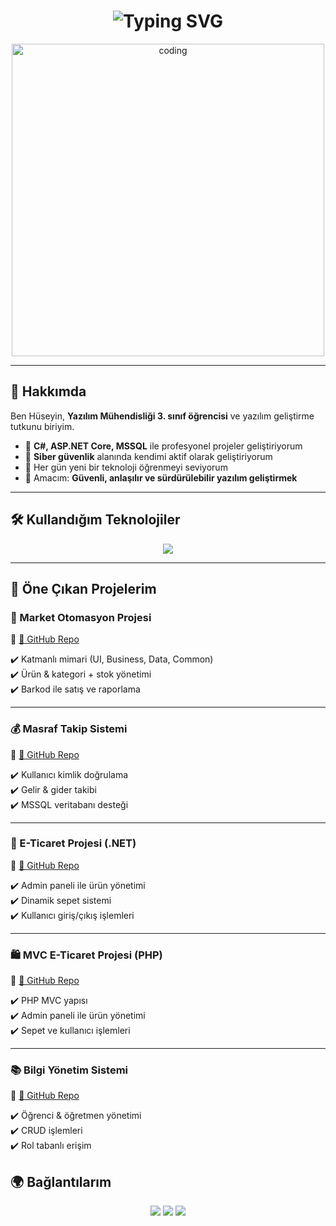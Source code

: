 <h1 align="center">
  <img src="https://readme-typing-svg.herokuapp.com?font=Orbitron&size=32&duration=3000&pause=1000&color=00E7FF&center=true&vCenter=true&width=900&lines=👋+Merhaba!+Ben+Hüseyin+Bünyamin+GÜLME;💻+Yazılım+Geliştirici" alt="Typing SVG" />
</h1>

<p align="center">
  <img src="https://media.giphy.com/media/qgQUggAC3Pfv687qPC/giphy.gif" width="500px" alt="coding"/>
</p>

---

## 🚀 Hakkımda  

Ben Hüseyin, **Yazılım Mühendisliği 3. sınıf öğrencisi** ve yazılım geliştirme tutkunu biriyim.  
- 💼 **C#, ASP.NET Core, MSSQL** ile profesyonel projeler geliştiriyorum  
- 🔐 **Siber güvenlik** alanında kendimi aktif olarak geliştiriyorum  
- 🌱 Her gün yeni bir teknoloji öğrenmeyi seviyorum  
- 🎯 Amacım: **Güvenli, anlaşılır ve sürdürülebilir yazılım geliştirmek**  

---

## 🛠️ Kullandığım Teknolojiler  

<p align="center">
  <img src="https://skillicons.dev/icons?i=cs,dotnet,cpp,c,java,php,js,html,css,laravel,mysql,linux,postman" />
</p>


---

## 🌟 Öne Çıkan Projelerim  

### 🏪 Market Otomasyon Projesi  
🔗 [📂 GitHub Repo](https://github.com/huseyingulme/MarketOtomasyon)  

✔️ Katmanlı mimari (UI, Business, Data, Common)  
✔️ Ürün & kategori + stok yönetimi  
✔️ Barkod ile satış ve raporlama  

---

### 💰 Masraf Takip Sistemi  
🔗 [📂 GitHub Repo](https://github.com/huseyingulme/MasrafTakipSistemi)  

✔️ Kullanıcı kimlik doğrulama  
✔️ Gelir & gider takibi  
✔️ MSSQL veritabanı desteği  

---

### 🛒 E-Ticaret Projesi (.NET)  
🔗 [📂 GitHub Repo](https://github.com/huseyingulme/ETicaretProjesi)  

✔️ Admin paneli ile ürün yönetimi  
✔️ Dinamik sepet sistemi  
✔️ Kullanıcı giriş/çıkış işlemleri  

---

### 🛍️ MVC E-Ticaret Projesi (PHP)  
🔗 [📂 GitHub Repo](https://github.com/huseyingulme/mvcproje)  

✔️ PHP MVC yapısı  
✔️ Admin paneli ile ürün yönetimi  
✔️ Sepet ve kullanıcı işlemleri  

---

### 📚 Bilgi Yönetim Sistemi  
🔗 [📂 GitHub Repo](https://github.com/huseyingulme/BilgiYonetimSistemi)  

✔️ Öğrenci & öğretmen yönetimi  
✔️ CRUD işlemleri  
✔️ Rol tabanlı erişim  


## 🌍 Bağlantılarım  

<p align="center">
  <a href="https://www.linkedin.com/in/h%C3%BCseyin-g%C3%BClme/"><img src="https://img.icons8.com/color/48/000000/linkedin.png"/></a>
  <a href="mailto:huseyin.glm.22@gmail.com"><img src="https://img.icons8.com/color/48/000000/gmail.png"/></a>
  <a href="https://github.com/huseyingulme"><img src="https://img.icons8.com/material-outlined/48/000000/github.png"/></a>
</p>
